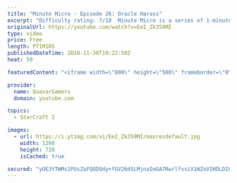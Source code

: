 ```yaml
---
title: "Minute Micro - Episode 26: Oracle Harass"
excerpt: "Difficulty rating: 7/10  Minute Micro is a series of 1-minute videos explaining how to perform common micro techniques. This episode is on oracle harass.  twitch.tv/Quasarprintf  https://www.reddit.com/r/starcraft/comments/a1o9r4/the_curious_case_of_the_oracles_dps/"
originalUrl: https://youtube.com/watch?v=EeI_Zk359MI
type: video
price: Free
length: PT1M10S
publishedDateTime: 2018-11-30T19:22:50Z
heat: 50

featuredContent: "<iframe width=\"800\" height=\"500\" frameborder=\"0\" src=\"https://www.youtube.com/embed/EeI_Zk359MI\" allow=\"accelerometer; autoplay; encrypted-media; gyroscope; picture-in-picture\" allowfullscreen></iframe>"

provider:
  name: QuasarGamers
  domain: youtube.com

topics:
  - StarCraft 2

images:
  - url: https://i.ytimg.com/vi/EeI_Zk359MI/maxresdefault.jpg
    width: 1280
    height: 720
    isCached: true

secured: "yOE3YTWMs1PUsZaFQODOdy+fGV26dSLMjnaImGA7RwrlfvsiX1WZoVIHDLDIONK+Dk40zDdwATS5UQ1NMqVfG5H/yK6/H1EoiaKtp4PvgXW2mcJfuZ9+6hziJK6Pw5bl1hGjbzyx+beUlqI4kk1fmlu1RITjBzmEU7B7E+2WaV/RBp90XbAQVWBxaZSxDkcDupurtrpH5wDVCm9+csIRAGP3NKYg2Sh2/VKCZah4zZ0fVWpCfO2lQ9g/SzU6F9/PYSu6l/MDcktc/BHdtqmlEE/OAW8iblUhEo4sILBP2vP+4qc01n5GHRfGFKQBRFwkaZdBlQgEtdTlLSdPoRGcuply7H3OzN9zt+S9aghSEBVDuzeCUXtE5mrXrmWEpJ9rQ0yhEE+8e3pdn4oCHC/LcGpXABqZZ0Z4izNCz3F6kUQ=;fjRZa5OxL7Y6lOeRu1zDXw=="
---
```


